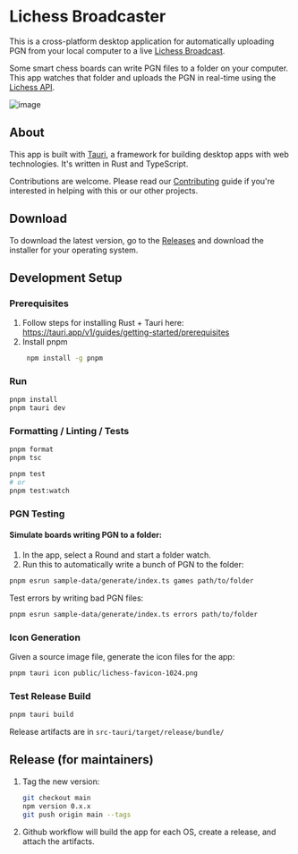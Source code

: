 # Lichess Broadcaster

This is a cross-platform desktop application for automatically uploading PGN from your local computer to a live [Lichess Broadcast](https://lichess.org/broadcast).

Some smart chess boards can write PGN files to a folder on your computer. This app watches that folder and uploads the PGN in real-time using the [Lichess API](https://lichess.org/api).

![image](https://github.com/lichess-org/broadcaster/assets/271432/2ec27912-0ef2-4ac6-9870-130e01f444aa)

## About

This app is built with [Tauri](https://tauri.app/), a framework for building desktop apps with web technologies. It's written in Rust and TypeScript.

Contributions are welcome. Please read our [Contributing](https://lichess.org/help/contribute) guide if you're interested in helping with this or our other projects.

## Download

To download the latest version, go to the [Releases](https://github.com/lichess-org/broadcaster/releases) and download the installer for your operating system.

## Development Setup

### Prerequisites

1. Follow steps for installing Rust + Tauri here: https://tauri.app/v1/guides/getting-started/prerequisites
2. Install pnpm
   ```bash
    npm install -g pnpm
   ```

### Run

```bash
pnpm install
pnpm tauri dev
```

### Formatting / Linting / Tests

```bash
pnpm format
pnpm tsc

pnpm test
# or
pnpm test:watch
```

### PGN Testing

#### Simulate boards writing PGN to a folder:

1. In the app, select a Round and start a folder watch.
2. Run this to automatically write a bunch of PGN to the folder:

```bash
pnpm esrun sample-data/generate/index.ts games path/to/folder
```

Test errors by writing bad PGN files:

```bash
pnpm esrun sample-data/generate/index.ts errors path/to/folder
```

### Icon Generation

Given a source image file, generate the icon files for the app:

```bash
pnpm tauri icon public/lichess-favicon-1024.png
```

### Test Release Build

```bash
pnpm tauri build
```

Release artifacts are in `src-tauri/target/release/bundle/`

## Release (for maintainers)

1. Tag the new version:

   ```bash
   git checkout main
   npm version 0.x.x
   git push origin main --tags
   ```

1. Github workflow will build the app for each OS, create a release, and attach the artifacts.

